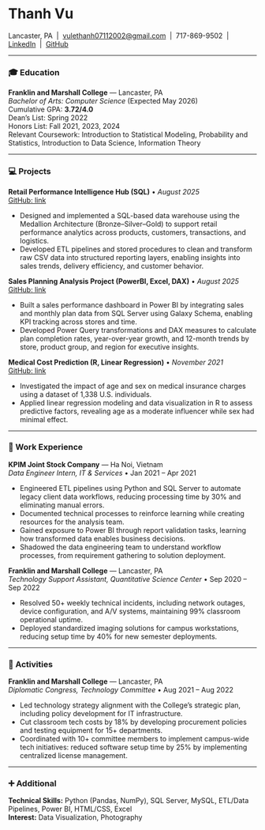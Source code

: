 # Thanh Vu

Lancaster, PA &nbsp;|&nbsp; [vulethanh07112002@gmail.com](mailto:vulethanh07112002@gmail.com) &nbsp;|&nbsp; 717-869-9502 &nbsp;|&nbsp; [LinkedIn](https://www.linkedin.com/in/thanh25/) &nbsp;|&nbsp; [GitHub](https://github.com/thanhvu911)

---

### 🎓 Education

**Franklin and Marshall College** — Lancaster, PA  
_Bachelor of Arts: Computer Science_ (Expected May 2026)  
Cumulative GPA: **3.72/4.0**  
Dean’s List: Spring 2022  
Honors List: Fall 2021, 2023, 2024  
Relevant Coursework: Introduction to Statistical Modeling, Probability and Statistics, Introduction to Data Science, Information Theory

---

### 💻 Projects

**Retail Performance Intelligence Hub (SQL)** • _August 2025_  
[GitHub: link](#)  
- Designed and implemented a SQL-based data warehouse using the Medallion Architecture (Bronze–Silver–Gold) to support retail performance analytics across products, customers, transactions, and logistics.
- Developed ETL pipelines and stored procedures to clean and transform raw CSV data into structured reporting layers, enabling insights into sales trends, delivery efficiency, and customer behavior.

**Sales Planning Analysis Project (PowerBI, Excel, DAX)** • _August 2025_  
[GitHub: link](#)  
- Built a sales performance dashboard in Power BI by integrating sales and monthly plan data from SQL Server using Galaxy Schema, enabling KPI tracking across stores and time.
- Developed Power Query transformations and DAX measures to calculate plan completion rates, year-over-year growth, and 12-month trends by store, product group, and region for executive insights.

**Medical Cost Prediction (R, Linear Regression)** • _November 2021_  
[GitHub: link](#)  
- Investigated the impact of age and sex on medical insurance charges using a dataset of 1,338 U.S. individuals.
- Applied linear regression modeling and data visualization in R to assess predictive factors, revealing age as a moderate influencer while sex had minimal effect.

---

### 💼 Work Experience

**KPIM Joint Stock Company** — Ha Noi, Vietnam  
_Data Engineer Intern, IT & Services_ • Jan 2021 – Apr 2021  
- Engineered ETL pipelines using Python and SQL Server to automate legacy client data workflows, reducing processing time by 30% and eliminating manual errors.
- Documented technical processes to reinforce learning while creating resources for the analysis team.
- Gained exposure to Power BI through report validation tasks, learning how transformed data enables business decisions.
- Shadowed the data engineering team to understand workflow processes, from requirement gathering to solution deployment.

**Franklin and Marshall College** — Lancaster, PA  
_Technology Support Assistant, Quantitative Science Center_ • Sep 2020 – Sep 2022  
- Resolved 50+ weekly technical incidents, including network outages, device configuration, and A/V systems, maintaining 99% classroom operational uptime.
- Deployed standardized imaging solutions for campus workstations, reducing setup time by 40% for new semester deployments.

---

### 🏫 Activities

**Franklin and Marshall College** — Lancaster, PA  
_Diplomatic Congress, Technology Committee_ • Aug 2021 – Aug 2022  
- Led technology strategy alignment with the College’s strategic plan, including policy development for IT infrastructure.
- Cut classroom tech costs by 18% by developing procurement policies and testing equipment for 15+ departments.
- Coordinated with 10+ committee members to implement campus-wide tech initiatives: reduced software setup time by 25% by implementing centralized license management.

---

### ➕ Additional

**Technical Skills:** Python (Pandas, NumPy), SQL Server, MySQL, ETL/Data Pipelines, Power BI, HTML/CSS, Excel  
**Interest:** Data Visualization, Photography
